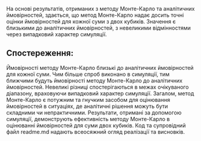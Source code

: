На основі результатів, отриманих з методу Монте-Карло та аналітичних ймовірностей, здається, що метод Монте-Карло надає досить точні оцінки ймовірностей для кожної суми з двох кубиків. Значення є близькими до аналітичних ймовірностей, з невеликими відмінностями через випадковий характер симуляції.

## Cпостереження:

Ймовірності методу Монте-Карло близькі до аналітичних ймовірностей для кожної суми.
Чим більше спроб виконано в симуляції, тим ближчими будуть ймовірності методу Монте-Карло до аналітичних ймовірностей.
Невеликі різниці спостерігаються в межах очікуваного діапазону, враховуючи випадковий характер симуляції.
Загалом, метод Монте-Карло є потужним та гнучким засобом для оцінювання ймовірностей в ситуаціях, де аналітичні рішення можуть бути складними чи непрактичними. Результати, отримані за допомогою симуляції, демонструють ефективність методу Монте-Карло в оцінюванні ймовірностей для суми двох кубиків. Код та супровідний файл readme.md надають всеосяжний огляд реалізації та висновків.